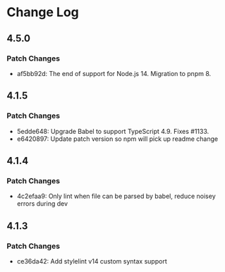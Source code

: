 # Change Log

## 4.5.0

### Patch Changes

- af5bb92d: The end of support for Node.js 14. Migration to pnpm 8.

## 4.1.5

### Patch Changes

- 5edde648: Upgrade Babel to support TypeScript 4.9. Fixes #1133.
- e6420897: Update patch version so npm will pick up readme change

## 4.1.4

### Patch Changes

- 4c2efaa9: Only lint when file can be parsed by babel, reduce noisey errors during dev

## 4.1.3

### Patch Changes

- ce36da42: Add stylelint v14 custom syntax support
